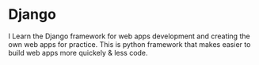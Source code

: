 # Django
I Learn the Django framework for web apps development and creating the own web apps for practice.
This is python framework that makes easier to build web apps more quickely & less code.